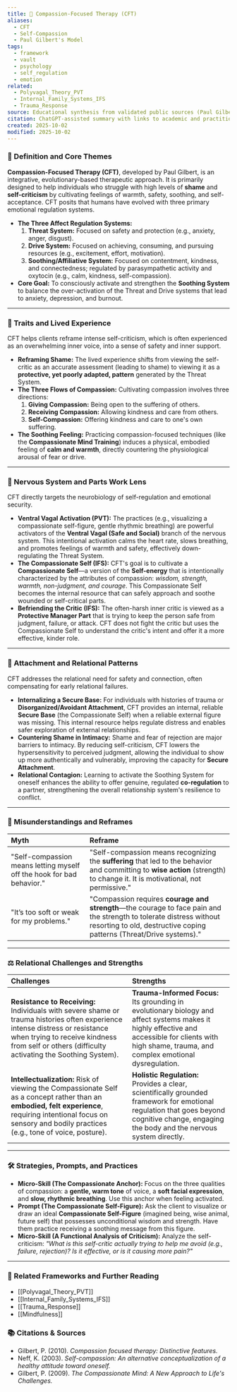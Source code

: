 ```yaml
---
title: 🙏 Compassion-Focused Therapy (CFT)
aliases:
  - CFT
  - Self-Compassion
  - Paul Gilbert's Model
tags:
  - framework
  - vault
  - psychology
  - self_regulation
  - emotion
related:
  - Polyvagal_Theory_PVT
  - Internal_Family_Systems_IFS
  - Trauma_Response
source: Educational synthesis from validated public sources (Paul Gilbert's model)
citation: ChatGPT-assisted summary with links to academic and practitioner materials
created: 2025-10-02
modified: 2025-10-02
---
```

### 🧩 Definition and Core Themes

**Compassion-Focused Therapy (CFT)**, developed by Paul Gilbert, is an integrative, evolutionary-based therapeutic approach. It is primarily designed to help individuals who struggle with high levels of **shame** and **self-criticism** by cultivating feelings of warmth, safety, soothing, and self-acceptance. CFT posits that humans have evolved with three primary emotional regulation systems.

-   **The Three Affect Regulation Systems:**
    1.  **Threat System:** Focused on safety and protection (e.g., anxiety, anger, disgust).
    2.  **Drive System:** Focused on achieving, consuming, and pursuing resources (e.g., excitement, effort, motivation).
    3.  **Soothing/Affiliative System:** Focused on contentment, kindness, and connectedness; regulated by parasympathetic activity and oxytocin (e.g., calm, kindness, self-compassion).
-   **Core Goal:** To consciously activate and strengthen the **Soothing System** to balance the over-activation of the Threat and Drive systems that lead to anxiety, depression, and burnout.

---

### 🌿 Traits and Lived Experience

CFT helps clients reframe intense self-criticism, which is often experienced as an overwhelming inner voice, into a sense of safety and inner support.

-   **Reframing Shame:** The lived experience shifts from viewing the self-critic as an accurate assessment (leading to shame) to viewing it as a **protective, yet poorly adapted, pattern** generated by the Threat System.
-   **The Three Flows of Compassion:** Cultivating compassion involves three directions:
    1.  **Giving Compassion:** Being open to the suffering of others.
    2.  **Receiving Compassion:** Allowing kindness and care from others.
    3.  **Self-Compassion:** Offering kindness and care to one's own suffering.
-   **The Soothing Feeling:** Practicing compassion-focused techniques (like the **Compassionate Mind Training**) induces a physical, embodied feeling of **calm and warmth**, directly countering the physiological arousal of fear or drive.

---

### 🧠 Nervous System and Parts Work Lens

CFT directly targets the neurobiology of self-regulation and emotional security.

-   **Ventral Vagal Activation (PVT):** The practices (e.g., visualizing a compassionate self-figure, gentle rhythmic breathing) are powerful activators of the **Ventral Vagal (Safe and Social)** branch of the nervous system. This intentional activation calms the heart rate, slows breathing, and promotes feelings of warmth and safety, effectively down-regulating the Threat System.
-   **The Compassionate Self (IFS):** CFT's goal is to cultivate a **Compassionate Self**—a version of the **Self-energy** that is intentionally characterized by the attributes of compassion: *wisdom, strength, warmth, non-judgment, and courage*. This Compassionate Self becomes the internal resource that can safely approach and soothe wounded or self-critical parts.
-   **Befriending the Critic (IFS):** The often-harsh inner critic is viewed as a **Protective Manager Part** that is trying to keep the person safe from judgment, failure, or attack. CFT does not fight the critic but uses the Compassionate Self to understand the critic's intent and offer it a more effective, kinder role.

---

### 💞 Attachment and Relational Patterns

CFT addresses the relational need for safety and connection, often compensating for early relational failures.

-   **Internalizing a Secure Base:** For individuals with histories of trauma or **Disorganized/Avoidant Attachment**, CFT provides an internal, reliable **Secure Base** (the Compassionate Self) when a reliable external figure was missing. This internal resource helps regulate distress and enables safer exploration of external relationships.
-   **Countering Shame in Intimacy:** Shame and fear of rejection are major barriers to intimacy. By reducing self-criticism, CFT lowers the hypersensitivity to perceived judgment, allowing the individual to show up more authentically and vulnerably, improving the capacity for **Secure Attachment**.
-   **Relational Contagion:** Learning to activate the Soothing System for oneself enhances the ability to offer genuine, regulated **co-regulation** to a partner, strengthening the overall relationship system's resilience to conflict.

---

### 🔄 Misunderstandings and Reframes

| Myth | Reframe |
| :--- | :--- |
| "Self-compassion means letting myself off the hook for bad behavior." | "Self-compassion means recognizing the **suffering** that led to the behavior and committing to **wise action** (strength) to change it. It is motivational, not permissive." |
| "It’s too soft or weak for my problems." | "Compassion requires **courage and strength**—the courage to face pain and the strength to tolerate distress without resorting to old, destructive coping patterns (Threat/Drive systems)." |

---

### ⚖️ Relational Challenges and Strengths

| Challenges | Strengths |
| :--- | :--- |
| **Resistance to Receiving:** Individuals with severe shame or trauma histories often experience intense distress or resistance when trying to receive kindness from self or others (difficulty activating the Soothing System). | **Trauma-Informed Focus:** Its grounding in evolutionary biology and affect systems makes it highly effective and accessible for clients with high shame, trauma, and complex emotional dysregulation. |
| **Intellectualization:** Risk of viewing the Compassionate Self as a concept rather than an **embodied, felt experience**, requiring intentional focus on sensory and bodily practices (e.g., tone of voice, posture). | **Holistic Regulation:** Provides a clear, scientifically grounded framework for emotional regulation that goes beyond cognitive change, engaging the body and the nervous system directly. |

---

### 🛠️ Strategies, Prompts, and Practices

-   **Micro-Skill (The Compassionate Anchor):** Focus on the three qualities of compassion: a **gentle, warm tone** of voice, a **soft facial expression**, and **slow, rhythmic breathing**. Use this anchor when feeling activated.
-   **Prompt (The Compassionate Self-Figure):** Ask the client to visualize or draw an ideal **Compassionate Self-Figure** (imagined being, wise animal, future self) that possesses unconditional wisdom and strength. Have them practice receiving a soothing message from this figure.
-   **Micro-Skill (A Functional Analysis of Criticism):** Analyze the self-criticism: *"What is this self-critic actually *trying* to help me avoid (e.g., failure, rejection)? Is it effective, or is it causing more pain?"*

---

### 🔗 Related Frameworks and Further Reading

-   [[Polyvagal_Theory_PVT]]
-   [[Internal_Family_Systems_IFS]]
-   [[Trauma_Response]]
-   [[Mindfulness]]

### 📚 Citations & Sources

-   Gilbert, P. (2010). *Compassion focused therapy: Distinctive features.*
-   Neff, K. (2003). *Self-compassion: An alternative conceptualization of a healthy attitude toward oneself.*
-   Gilbert, P. (2009). *The Compassionate Mind: A New Approach to Life's Challenges.*